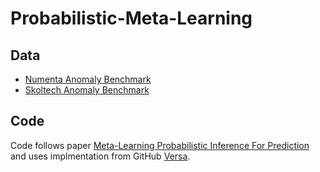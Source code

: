 # Probabilistic-Meta-Learning

## Data

* [Numenta Anomaly Benchmark](https://github.com/numenta/NAB)
* [Skoltech Anomaly Benchmark](https://github.com/waico/SKAB)
## Code

Code follows paper [Meta-Learning Probabilistic Inference For Prediction](https://arxiv.org/abs/1805.09921) and uses implmentation from GitHub [Versa](https://github.com/Gordonjo/versa). 